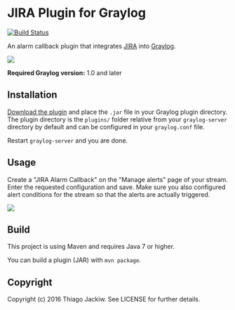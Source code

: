 JIRA Plugin for Graylog
==========================

[![Build Status](https://travis-ci.org/tjackiw/graylog-plugin-jira.svg)](https://travis-ci.org/tjackiw/graylog-plugin-jira)

An alarm callback plugin that integrates [JIRA](https://www.atlassian.com/software/jira/) into [Graylog](https://www.graylog.org/).

![](https://github.com/tjackiw/graylog-plugin-jira/blob/master/screenshot-jira.png)

**Required Graylog version:** 1.0 and later

## Installation

[Download the plugin](https://github.com/tjackiw/graylog-plugin-jira/releases)
and place the `.jar` file in your Graylog plugin directory. The plugin directory
is the `plugins/` folder relative from your `graylog-server` directory by default
and can be configured in your `graylog.conf` file.

Restart `graylog-server` and you are done.

## Usage

Create a "JIRA Alarm Callback" on the "Manage alerts" page of your stream. 
Enter the requested configuration and save. 
Make sure you also configured alert conditions for the stream so that the alerts are actually triggered.

![](https://github.com/tjackiw/graylog-plugin-jira/blob/master/screenshot-alert.png)

## Build

This project is using Maven and requires Java 7 or higher.

You can build a plugin (JAR) with `mvn package`.

## Copyright

Copyright (c) 2016 Thiago Jackiw. See LICENSE for further details.
